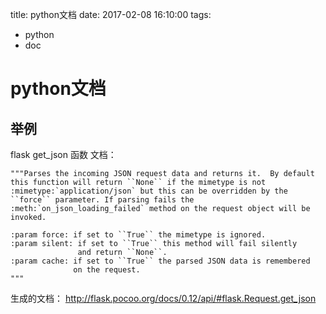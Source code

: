 title: python文档
date: 2017-02-08 16:10:00
tags:
- python
- doc

# python文档

## 举例

flask get_json 函数 文档：

    """Parses the incoming JSON request data and returns it.  By default
    this function will return ``None`` if the mimetype is not
    :mimetype:`application/json` but this can be overridden by the
    ``force`` parameter. If parsing fails the
    :meth:`on_json_loading_failed` method on the request object will be
    invoked.

    :param force: if set to ``True`` the mimetype is ignored.
    :param silent: if set to ``True`` this method will fail silently
                   and return ``None``.
    :param cache: if set to ``True`` the parsed JSON data is remembered
                  on the request.
    """

生成的文档：
<http://flask.pocoo.org/docs/0.12/api/#flask.Request.get_json>

